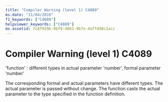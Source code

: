```yaml
---
title: "Compiler Warning (level 1) C4089"
ms.date: "11/04/2016"
f1_keywords: ["C4089"]
helpviewer_keywords: ["C4089"]
ms.assetid: 7c8f929b-9bf9-4063-9b7e-4affd98c1acc
---
```

# Compiler Warning (level 1) C4089

'function' : different types in actual parameter 'number', formal parameter 'number'

The corresponding formal and actual parameters have different types. The actual parameter is passed without change. The function casts the actual parameter to the type specified in the function definition.
